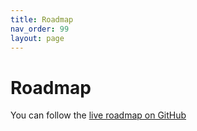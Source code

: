 ```yaml
---
title: Roadmap
nav_order: 99
layout: page
---
```

# Roadmap

You can follow the [live roadmap on GitHub](https://github.com/orgs/Open-School-Bell/projects/1)

